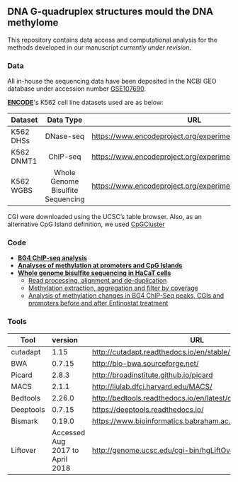 
## DNA G-quadruplex structures mould the DNA methylome

This repository contains data access and computational analysis for the methods developed in our manuscript *currently under revision*.

### Data

All in-house the sequencing data have been deposited in the NCBI GEO database under accession number [GSE107690](https://www.ncbi.nlm.nih.gov/geo/query/acc.cgi?acc=GSE107690). 

[**ENCODE**](https://www.encodeproject.org/)'s K562 cell line datasets used are as below: 

| Dataset         | Data Type                          | URL                                                    |
| --------------- |:----------------------------------:| -------------------------------------------------------|
| K562 DHSs       | DNase-seq                          | https://www.encodeproject.org/experiments/ENCSR000EPC/ |
| K562 DNMT1      | ChIP-seq                           | https://www.encodeproject.org/experiments/ENCSR987PBI/ |
| K562 WGBS       | Whole Genome Bisulfite Sequencing  | https://www.encodeproject.org/experiments/ENCSR765JPC/ |

CGI were downloaded using the UCSC’s table browser. Also, as an alternative CpG Island definition, we used [CpGCluster](http://bioinfo2.ugr.es:8080/CpGislandDB/)

### Code

- [**BG4 ChIP-seq analysis**](ChIP-seq_Analysis.md)
- [**Analyses of methylation at promoters and CpG Islands**](Analyses_of_methylation_at_promoters_and_CpG_Islands.md)
- [**Whole genome bisulfite sequencing in HaCaT cells**](wgbs_hacat.md)
  - [Read processing, alignment and de-duplication](wgbs_hacat.md#read-processing-alignment-and-de-duplication)
  - [Methylation extraction, aggregation and filter by coverage](wgbs_hacat.md#methylation-extraction-aggregation-and-filter-by-coverage)
  - [Analysis of methylation changes in BG4 ChIP-Seq peaks, CGIs and promoters before and after Entinostat treatment](wgbs_hacat.md#analysis-of-methylation-changes-in-bg4-chip-seq-peaks-cgis-and-promoters-before-and-after-entinostat-treatment)
  


### Tools 

|Tool           | version                         | URL                                                           |
| ------------- |:--------------------------------| --------------------------------------------------------------|
| cutadapt      | 1.15                            |http://cutadapt.readthedocs.io/en/stable/installation.html     |
| BWA           | 0.7.15                          |http://bio-bwa.sourceforge.net/                                |
| Picard        | 2.8.3                           |http://broadinstitute.github.io/picard                         |
| MACS          | 2.1.1                           |http://liulab.dfci.harvard.edu/MACS/                           |
| Bedtools      | 2.26.0                          |http://bedtools.readthedocs.io/en/latest/content/overview.html |
| Deeptools     | 0.7.15                          |https://deeptools.readthedocs.io/                              |
| Bismark       | 0.19.0                          |https://www.bioinformatics.babraham.ac.uk/projects/bismark/    |
| Liftover      | Accessed Aug 2017 to April 2018 |http://genome.ucsc.edu/cgi-bin/hgLiftOver                      |

